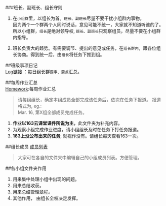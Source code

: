 
###班长、副班长、组长守则

1. 在`小组群`里，以组长为首。`班长、副班长`尽量不要干扰小组群内事物。   
  因为两个一个群两个人同时说话，意见可能不统一，大家就不知道听谁的了。   
  所以小组群，`组长`是绝对领导权, `班长、副班长`只观察组员，尽量不要在小组群内指导。   

2. 班长负责大的趋势。有需要调节、提出的意见或任务，在`组长群内`，跟各位组长协商。得到统一后，由`组长`将任务下推到组。   

##班级事项日记  
[Log链接](./log.md)  ：每日组长群`要事、要点`汇总。   

##每周作业汇总      
[Homework](./Homework):每周作业汇总   
> 请每组组长，确定本组成员全部完成该任务后，依次在任务下报道。
报道格式为, eg.:  
Mar. 16, 第X组全部成员完成任务。  

1. **作业以163云课堂课件所说为主**，此文件夹为补充内容。   
2. 为观察小组完成作业进度，请小组组长及时在任务下打任务报道。   
3. **163上没公布出来的任务**, 就视作没有。请组长每天查看163一次。

##组长成员
[成员列表](./TeamMember.md)   
>大家可在各自的文件夹中编辑自己的小组成员列表。方便管理。   

##各小组文件夹作用
> 
  1. 用来集中处理小组中出现的问题。   
  2. 用来总结收获。   
  3. 用来总结管理章程。
  4. 其他作用， 由组长全权决定发挥。  


 


